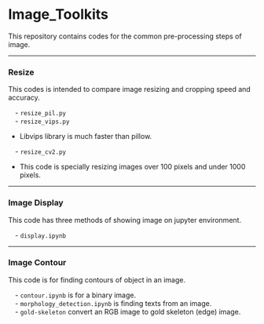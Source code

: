 # Image_Toolkits
This repository contains codes for the common pre-processing steps of image.

***

### Resize
This codes is intended to compare image resizing and cropping speed and accuracy.

&emsp;- `resize_pil.py`<br>
&emsp;- `resize_vips.py`<br>
 - Libvips library is much faster than pillow.
 
&emsp;- `resize_cv2.py`
 - This code is specially resizing images over 100 pixels and under 1000 pixels.

***

### Image Display
This code has three methods of showing image on jupyter environment.

&emsp;- `display.ipynb`<br>

***

### Image Contour
This code is for finding contours of object in an image.

&emsp;- `contour.ipynb` is for a binary image.<br>
&emsp;- `morphology_detection.ipynb` is finding texts from an image.<br>
&emsp;- `gold-skeleton` convert an RGB image to gold skeleton (edge) image. <br>

